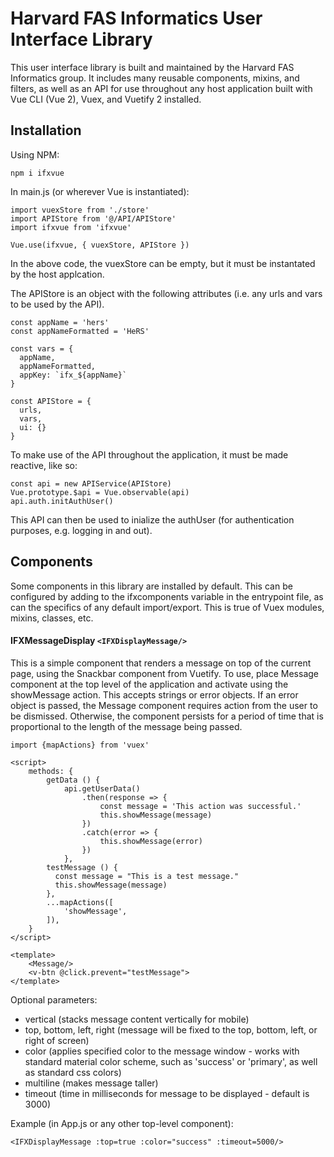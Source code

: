 # Harvard FAS Informatics User Interface Library

This user interface library is built and maintained by the Harvard FAS Informatics group. It includes many reusable components, mixins, and filters, as well as an API for use throughout any host application built with Vue CLI (Vue 2), Vuex, and Vuetify 2 installed.

## Installation

Using NPM:
```
npm i ifxvue
```

In main.js (or wherever Vue is instantiated):

```
import vuexStore from './store'
import APIStore from '@/API/APIStore'
import ifxvue from 'ifxvue'

Vue.use(ifxvue, { vuexStore, APIStore })
```

In the above code, the vuexStore can be empty, but it must be instantated by the host applcation.

The APIStore is an object with the following attributes (i.e. any urls and vars to be used by the API).

```
const appName = 'hers'
const appNameFormatted = 'HeRS'

const vars = {
  appName,
  appNameFormatted,
  appKey: `ifx_${appName}`
}

const APIStore = {
  urls,
  vars,
  ui: {}
}
```

To make use of the API throughout the application, it must be made reactive, like so:

```
const api = new APIService(APIStore)
Vue.prototype.$api = Vue.observable(api)
api.auth.initAuthUser()
```

This API can then be used to inialize the authUser (for authentication purposes, e.g. logging in and out).

## Components
Some components in this library are installed by default. This can be configured by adding to the ifxcomponents variable in the entrypoint file, as can the specifics of any default import/export. This is true of Vuex modules, mixins, classes, etc.

#### IFXMessageDisplay `<IFXDisplayMessage/>`
This is a simple component that renders a message on top of the current page, using the Snackbar component from Vuetify. To use, place Message component at the top level of the application and activate using the showMessage action. This accepts strings or error objects. If an error object is passed, the Message component requires action from the user to be dismissed. Otherwise, the component persists for a period of time that is proportional to the length of the message being passed.

```
import {mapActions} from 'vuex'

<script>
    methods: {
        getData () {
            api.getUserData()
                .then(response => {
                    const message = 'This action was successful.'
                    this.showMessage(message)
                })
                .catch(error => {
                    this.showMessage(error)
                })
            },
        testMessage () {
          const message = "This is a test message."
          this.showMessage(message)
        },
        ...mapActions([
            'showMessage',
        ]),
    }
</script>

<template>
    <Message/>
    <v-btn @click.prevent="testMessage">
</template>

```
Optional parameters:
- vertical (stacks message content vertically for mobile)
- top, bottom, left, right (message will be fixed to the top, bottom, left, or right of screen)
- color (applies specified color to the message window - works with standard material color scheme, such as 'success' or 'primary', as well as standard css colors)
- multiline (makes message taller)
- timeout (time in milliseconds for message to be displayed - default is 3000)

Example (in App.js or any other top-level component):
```
<IFXDisplayMessage :top=true :color="success" :timeout=5000/>
```
